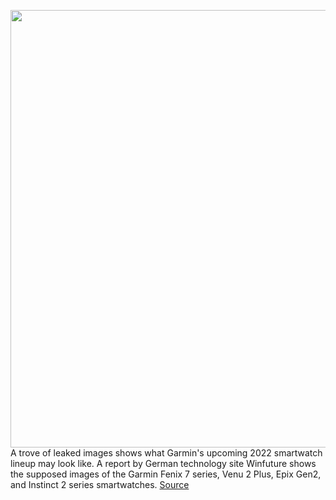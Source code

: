 <img src='https://cdn.vox-cdn.com/thumbor/Q8LRADcIqO11N8P69r6whxmiAnA=/0x0:1000x700/1200x800/filters:focal(635x265:795x425)/cdn.vox-cdn.com/uploads/chorus_image/image/70295204/garmin_watches_lineup.0.jpg' width='700px' /><br/>
A trove of leaked images shows what Garmin's upcoming 2022 smartwatch lineup may look like. A report by German technology site Winfuture shows the supposed images of the Garmin Fenix 7 series, Venu 2 Plus, Epix Gen2, and Instinct 2 series smartwatches.
<a href='https://www.theverge.com/2021/12/19/22845465/garmin-fenix-7-smartwatch-leak'> Source <a/>